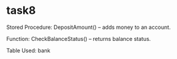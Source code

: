 # task8

Stored Procedure: DepositAmount() – adds money to an account.

Function: CheckBalanceStatus() – returns balance status.

Table Used: bank

